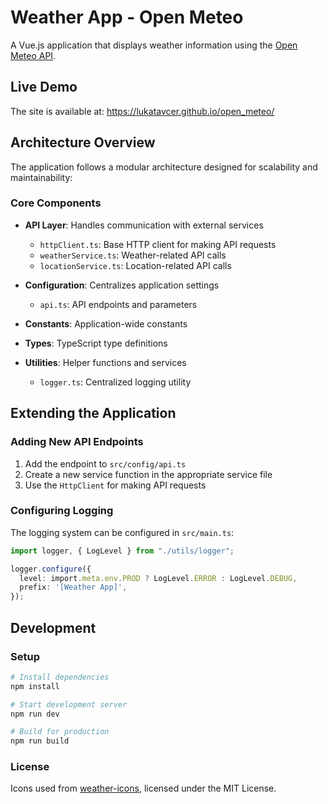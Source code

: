 # Weather App - Open Meteo

A Vue.js application that displays weather information using the [Open Meteo API](https://open-meteo.com/en/docs).


## Live Demo
The site is available at: https://lukatavcer.github.io/open_meteo/


## Architecture Overview

The application follows a modular architecture designed for scalability and maintainability:

### Core Components

- **API Layer**: Handles communication with external services
  - `httpClient.ts`: Base HTTP client for making API requests
  - `weatherService.ts`: Weather-related API calls
  - `locationService.ts`: Location-related API calls

- **Configuration**: Centralizes application settings
  - `api.ts`: API endpoints and parameters
- **Constants**: Application-wide constants
- **Types**: TypeScript type definitions
- **Utilities**: Helper functions and services
  - `logger.ts`: Centralized logging utility

## Extending the Application

### Adding New API Endpoints

1. Add the endpoint to `src/config/api.ts`
2. Create a new service function in the appropriate service file
3. Use the `HttpClient` for making API requests


### Configuring Logging

The logging system can be configured in `src/main.ts`:

```typescript
import logger, { LogLevel } from "./utils/logger";

logger.configure({
  level: import.meta.env.PROD ? LogLevel.ERROR : LogLevel.DEBUG,
  prefix: '[Weather App]',
});
```

## Development

### Setup

```bash
# Install dependencies
npm install

# Start development server
npm run dev

# Build for production
npm run build
```


### License

Icons used from [weather-icons](https://github.com/basmilius/weather-icons), licensed under the MIT License.
